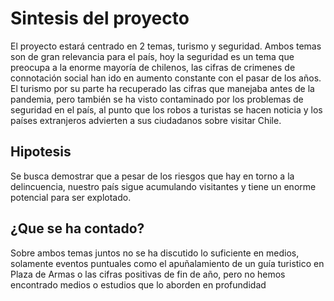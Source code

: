 # Sintesis del proyecto
El proyecto estará centrado en 2 temas, turismo y seguridad. Ambos temas son de gran relevancia para el país, hoy la seguridad es un tema que preocupa a la enorme mayoría de chilenos, las cifras de crimenes de connotación social han ido en aumento constante con el pasar de los años. El turismo por su parte ha recuperado las cifras que manejaba antes de la pandemia, pero también se ha visto contaminado por los problemas de seguridad en el país, al punto que los robos a turistas se hacen noticia y los países extranjeros advierten a sus ciudadanos sobre visitar Chile.

## Hipotesis
Se busca demostrar que a pesar de los riesgos que hay en torno a la delincuencia, nuestro país sigue acumulando visitantes y tiene un enorme potencial para ser explotado.

## ¿Que se ha contado?
Sobre ambos temas juntos no se ha discutido lo suficiente en medios, solamente eventos puntuales como el apuñalamiento de un guía turistico en Plaza de Armas o las cifras positivas de fin de año, pero no hemos encontrado medios o estudios que lo aborden en profundidad
